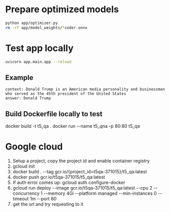 # Prepare optimized models
```bash
python app/optimizer.py
rm -rf app/model_weights/*coder.onnx
```

# Test app locally
```bash
uvicorn app.main.app --reload
```

## Example
```
context: Donald Trump is an American media personality and businessman who served as the 45th president of the United States
answer: Donald Trump
```

## Build Dockerfile locally to test

docker build -t t5_qa .
docker run --name t5_qna -p 80:80 t5_qa


# Google cloud
1. Setup a project, copy the project id and enable container registry
2. gcloud init
3. docker build . --tag gcr.io/{project_id=t5qa-371015}/t5_qa:latest
4. docker push gcr.io/t5qa-371015/t5_qa:latest
5. If auth error comes up: gcloud auth configure-docker
6. gcloud run deploy --image gcr.io/t5qa-371015/t5_qa:latest --cpu 2 --concurrency 1 --memory 4Gi --platform managed --min-instances 0 --timeout 1m --port 80
7. get the url and try requesting to it